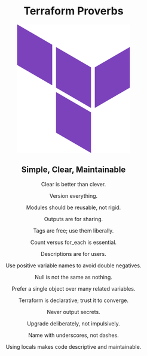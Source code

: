 <div align="center">

# Terraform Proverbs

<img src="../static/img/terraform-logo.png" alt="terraform_logo" style="width:60%;">

## Simple, Clear, Maintainable

Clear is better than clever.  

Version everything.  

Modules should be reusable, not rigid.  

Outputs are for sharing.  

Tags are free; use them liberally.  

Count versus for_each is essential.  

Descriptions are for users.  

Use positive variable names to avoid double negatives.  

Null is not the same as nothing.  

Prefer a single object over many related variables.  

Terraform is declarative; trust it to converge.  

Never output secrets.  

Upgrade deliberately, not impulsively.  

Name with underscores, not dashes.  

Using locals makes code descriptive and maintainable.

</div>

